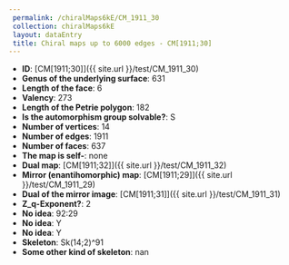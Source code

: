 ```yaml
--- 
 permalink: /chiralMaps6kE/CM_1911_30 
 collection: chiralMaps6kE
 layout: dataEntry
 title: Chiral maps up to 6000 edges - CM[1911;30]
---
```


- **ID**: [CM[1911;30]]({{ site.url }}/test/CM_1911_30)
- **Genus of the underlying surface**: 631
- **Length of the face**: 6
- **Valency**: 273
- **Length of the Petrie polygon**: 182
- **Is the automorphism group solvable?**: S
- **Number of vertices**: 14
- **Number of edges**: 1911
- **Number of faces**: 637
- **The map is self-**: none
- **Dual map**: [CM[1911;32]]({{ site.url }}/test/CM_1911_32)
- **Mirror (enantihomorphic) map**: [CM[1911;29]]({{ site.url }}/test/CM_1911_29)
- **Dual of the mirror image**: [CM[1911;31]]({{ site.url }}/test/CM_1911_31)
- **Z_q-Exponent?**: 2
- **No idea**:  92:29
- **No idea**: Y
- **No idea**: Y
- **Skeleton**: Sk(14;2)^91
- **Some other kind of skeleton**: nan
